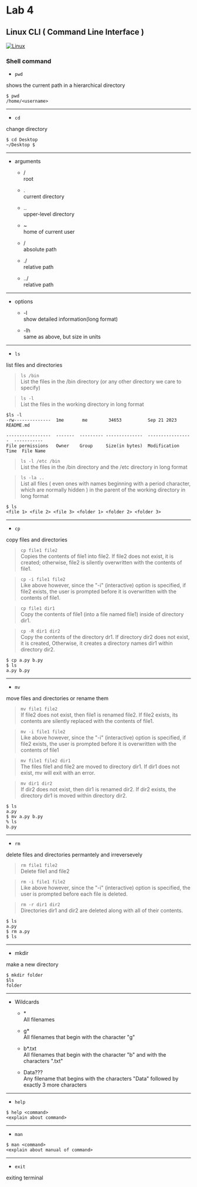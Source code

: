 # Lab 4
## Linux CLI ( Command Line Interface )
[![Linux](https://softwarelab.org/wp-content/uploads/Linux.jpg)](https://linuxcommand.org)
### Shell command

- `pwd`

shows the current path in a hierarchical directory
```
$ pwd
/home/<username>
```

---
- `cd`

change directory
```
$ cd Desktop
~/Desktop $
```

---
- arguments
  
  * /   
  root
  
  * .   
  current directory
  
  * ..   
  upper-level directory
  
  * ~   
  home of current user
  
  * /   
  absolute path
  
  * ./   
  relative path
  
  * ../   
  relative path

---
- options

  * -l   
  show detailed information(long format)

  * -lh   
  same as above, but size in units

---
- `ls`

list files and directories   

>`ls /bin`   
List the files in the /bin directory (or any other directory we care to specify)

>`ls -l`   
List the files in the working directory in long format   
```
$ls -l
-rw--------------  1me       me        34653          Sep 21 2023         README.md

-----------------  -------  --------- --------------  -----------------  -----------
File permissions   Owner    Group     Size(in bytes)  Modification Time  File Name
```

>`ls -l /etc /bin`   
List the files in the /bin directory and the /etc directory in long format

>`ls -la ..`   
List all files ( even ones with names beginning with a period character, which are normally  hidden ) in the parent of the working directory in long format   

```
$ ls
<file 1> <file 2> <file 3> <folder 1> <folder 2> <folder 3>
```

---
- `cp`

copy files and directories

>`cp file1 file2`   
Copies the contents of file1 into file2. If file2 does not exist, it is created; otherwise, file2 is silently overwritten with the contents of file1.

>`cp -i file1 file2`   
Like above however, since the "-i" (interactive) option is specified, if file2 exists, the user is prompted before it is overwritten with the contents of file1.

>`cp file1 dir1`   
Copy the contents of file1 (into a file named file1) inside of directory dir1.

>`cp -R dir1 dir2`   
Copy the contents of the directory dr1. If directory dir2 does not exist, it is created, Otherwise, it creates a directory names dir1 within directory dir2.

```
$ cp a.py b.py
$ ls
a.py b.py
```

---
- `mv`

move files and directories or rename them

>`mv file1 file2`   
If file2 does not exist, then file1 is renamed file2. If file2 exists, its contents are silently replaced with the contents of file1.

>`mv -i file1 file2`   
Like above however, since the "-i" (interactive) option is specified, if file2 exists, the user is prompted before it is overwritten with the contents of file1

>`mv file1 file2 dir1`   
The files file1 and file2 are moved to directory dir1. If dir1 does not exist, mv will exit with an error.

>`mv dir1 dir2`   
If dir2 does not exist, then dir1 is renamed dir2. If dir2 exists, the directory dir1 is moved within directory dir2.

```
$ ls
a.py
$ mv a.py b.py
% ls
b.py
```

---
- `rm`

delete files and directories permantely and irreversevely

>`rm file1 file2`   
Delete file1 and file2

>`rm -i file1 file2`   
Like above however, since the "-i" (interactive) option is specified, the user is prompted before each file is deleted.

>`rm -r dir1 dir2`   
Directories dir1 and dir2 are deleted along with all of their contents.

```
$ ls
a.py
$ rm a.py
$ ls

```

---
- mkdir

make a new directory
```
$ mkdir folder
$ls
folder
```

---
- Wildcards

  * \*    
  All filenames
  
  * g*   
  All filenames that begin with the character "g"
  
  * b*.txt   
  All filenames that begin with the character "b" and with the characters ".txt"
  
  * Data???   
  Any filename that begins with the characters "Data" followed by exactly 3 more characters

---
- `help`

```
$ help <command>
<explain about command>
```

---
- `man`

```
$ man <command>
<explain about manual of command>
```

---
- `exit`

exiting terminal

